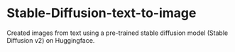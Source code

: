 # Stable-Diffusion-text-to-image

Created images from text using a pre-trained stable diffusion model (Stable Diffusion v2) on Huggingface. 


